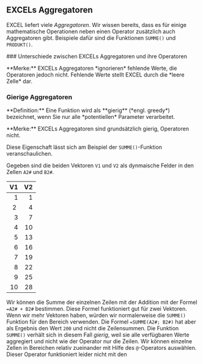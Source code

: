 ##  EXCELs  Aggregatoren

EXCEL liefert viele *Aggregatoren*. Wir wissen bereits, dass es für einige mathematische Operationen neben einen Operator zusätzlich auch Aggregatoren gibt. Beispiele dafür sind die Funktionen `SUMME()` und `PRODUKT()`. 

### Unterschiede zwischen EXCELs Aggregatoren und ihre Operatoren

<p class="alert alert-warning" markdown=1>
**Merke:** EXCELs Aggregatoren *ignorieren* fehlende Werte, die Operatoren jedoch nicht. Fehlende Werte stellt EXCEL durch die *leere Zelle* dar.
</p>

### Gierige Aggregatoren

<p class="alert alert-primary" markdown=1>
**Definition:** Eine Funktion wird als **gierig** (*engl. greedy*) bezeichnet, wenn Sie nur alle *potentiellen* Parameter verarbeitet. 
</p>

<p class="alert alert-success" markdown=1>
**Merke:** EXCELs Aggregatoren sind grundsätzlich gierig, Operatoren nicht. 
</p>

Diese Eigenschaft lässt sich am Beispiel der `SUMME()`-Funktion veranschaulichen.

Gegeben sind die beiden Vektoren `V1` und `V2` als dynmaische Felder in den Zellen `A2#` und `B2#`.

| V1 | V2 |
|---:|---:|
| 1	|  1 |
| 2 |	4 |
| 3 |	7 |
| 4 |	10 |
| 5 |	13 |
| 6 |	16 |
| 7 |	19 |
| 8 |	22 |
| 9 |	25 |
| 10 |	28 |

Wir können die Summe der einzelnen Zeilen mit der Addition mit der Formel `=A2# + B2#` bestimmen. Diese Formel funktioniert gut für zwei Vektoren. Wenn wir mehr Vektoren haben, würden wir normalerweise die `SUMME()` Funktion für den Bereich verwenden. Die Formel `=SUMME(A2#; B2#)` hat aber als Ergebnis den Wert `200` und nicht die Zeilensummen. Die Funktion `SUMME()` verhält sich in diesem Fall *gierig*, weil sie alle verfügbaren Werte aggregiert und nicht wie der Operator nur die Zeilen. Wir können einzelne Zellen in Bereichen relativ zueinander mit Hilfe des `@`-Operators auswählen. Dieser Operator funktioniert leider nicht mit den